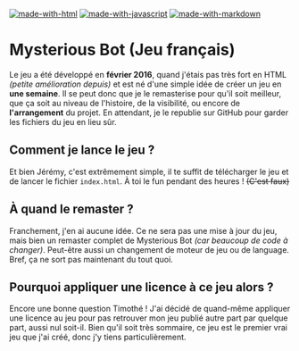 [![made-with-html](https://img.shields.io/badge/Made%20with-HTML-009dcf.svg)](https://www.python.org/)
[![made-with-javascript](https://img.shields.io/badge/Made%20with-JavaScript-009dcf.svg)](https://www.javascript.com)
[![made-with-markdown](https://img.shields.io/badge/Made%20with-Markdown-009dcf.svg)](https://daringfireball.net/projects/markdown/)

# Mysterious Bot (Jeu français)

Le jeu a été développé en **février 2016**, quand j'étais pas très fort en HTML *(petite amélioration depuis)* et est né d'une simple idée de créer un jeu en **une semaine**. Il se peut donc que je le remasterise pour qu'il soit meilleur, que ça soit au niveau de l'histoire, de la visibilité, ou encore de **l'arrangement** du projet. En attendant, je le republie sur GitHub pour garder les fichiers du jeu en lieu sûr.

## Comment je lance le jeu ?

Et bien Jérémy, c'est extrêmement simple, il te suffit de télécharger le jeu et de lancer le fichier `index.html`. À toi le fun pendant des heures ! ~~(C'est faux)~~

## À quand le remaster ?

Franchement, j'en ai aucune idée. Ce ne sera pas une mise à jour du jeu, mais bien un remaster complet de Mysterious Bot *(car beaucoup de code à changer)*. Peut-être aussi un changement de moteur de jeu ou de language. Bref, ça ne sort pas maintenant du tout quoi.

## Pourquoi appliquer une licence à ce jeu alors ?

Encore une bonne question Timothé ! J'ai décidé de quand-même appliquer une licence au jeu pour pas retrouver mon jeu publié autre part par quelque part, aussi nul soit-il. Bien qu'il soit très sommaire, ce jeu est le premier vrai jeu que j'ai créé, donc j'y tiens particulièrement.
